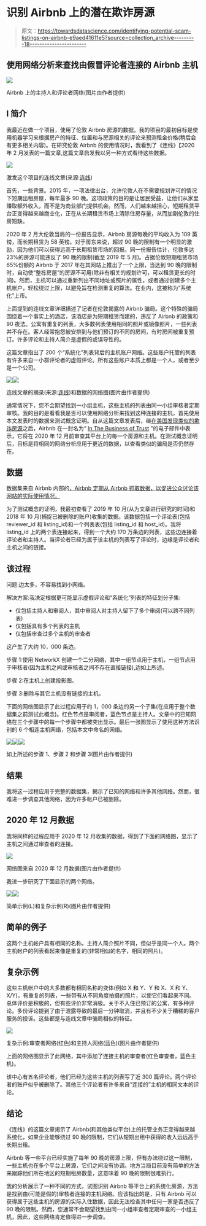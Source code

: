 # 识别 Airbnb 上的潜在欺诈房源

> 原文：<https://towardsdatascience.com/identifying-potential-scam-listings-on-airbnb-e9aed41611e5?source=collection_archive---------18----------------------->

## 使用网络分析来查找由假冒评论者连接的 Airbnb 主机

![](img/ee2f22e39d3ae2ea2a186aebffaecc87.png)

Airbnb 上的主持人和评论者网络(图片由作者提供)

## I 简介

我最近在做一个项目，使用了伦敦 Airbnb 房源的数据。我的项目的最初目标是使用机器学习来根据房产的特征、位置和与房源相关的评论来预测租金价格(稍后会有更多相关内容)。在研究伦敦 Airbnb 的使用情况时，我看到了《连线》【2020 年 2 月发表的一篇文章,这篇文章启发我以另一种方式看待这些数据。

![](img/21558a491e864cb5044c9a2b5d59606c.png)

激发这个项目的连线文章(来源:[连线](https://www.wired.co.uk/article/airbnb-scam-london))

首先，一些背景。2015 年，一项法律出台，允许伦敦人在不需要规划许可的情况下短期出租房屋，每年最多 90 晚。这项政策的目的是让居民受益，让他们从家里赚取额外收入，而不是为商业部门提供机会。然而，人们越来越担心，短期租赁平台正变得越来越商业化，正在从长期租赁市场上清除住房存量，从而加剧伦敦的住房短缺。

2020 年 2 月大伦敦当局的一份报告显示，Airbnb 房源每晚的平均收入为 109 英镑，而长期租赁为 58 英镑。对于房东来说，超过 90 晚的限制有一个明显的激励，因为他们可以获得远高于长期租赁市场的回报。同一份报告估计，伦敦多达 23%的房源可能违反了 90 晚的限制(截至 2019 年 5 月)。占据伦敦短期租赁市场 65%份额的 Airbnb 于 2017 年在其网站上推出了一个上限，当达到 90 晚的限制时，自动使“整栋房屋”的房源不可用(除非有相关的规划许可，可以租赁更长的时间)。然而，主机可以通过重新列出不同地址或照片的属性，或者通过创建多个主机帐户，轻松绕过上限，以避免旨在检测重复的算法。在业内，这被称为“系统化”上市。

上面提到的连线文章详细描述了记者在伦敦揭露的 Airbnb 骗局。这个特殊的骗局围绕着一个事实上的酒店，该酒店是为短期租赁而建的，违反了 Airbnb 的政策和 90 夜法。公寓有重复的列表，大多数列表使用相同的照片或镜像照片，一些列表并不存在。客人经常抱怨被安排到与他们预订的不同的房间，有时房间被重复预订。许多评论和主持人简介是虚假的或误导性的。

这篇文章指出了 200 个“系统化”列表背后的主机账户网络。这些账户托管的列表有许多来自一小群评论者的虚假评论。所有这些账户本质上都是一个人，或者至少是一个公司。

![](img/9af8d0ae51b99282946542a88e117f18.png)![](img/c8fb2c47a5a811c71e5e3d2e6d9474b5.png)

连线文章的摘录(来源:[连线](https://www.wired.co.uk/article/airbnb-scam-london))和数据的网络图(图片由作者提供)

通常情况下，您不会期望找到一小组主机，这些主机的列表由同一小组审核者定期审核。我的目的是看看我是否可以使用网络分析来找到这种连接的主机，首先使用本文发表时的数据来测试概念证明。自从这篇文章发表后，继[在美国发现类似的欺诈房源](https://www.vice.com/en/article/43k7z3/nationwide-fake-host-scam-on-airbnb)之后，Airbnb 在一封名为“ [In The Business of Trust](https://news.airbnb.com/in-the-business-of-trust/) ”的电子邮件中表示，它将在 2020 年 12 月前审查其平台上的每一个房源和主机。在测试概念证明后，目标是将相同的网络分析应用于更近的数据，以查看类似的骗局是否仍然存在。

## 数据

数据集来自 Airbnb 内部的[，Airbnb 定期从 Airbnb 抓取数据，以促进公众讨论该网站的实际使用情况。](http://insideairbnb.com/)

为了测试概念的证明，我最初查看了 2019 年 10 月(从为文章进行研究的时间)和 2018 年 10 月(捕捉已被删除的账户)收集的数据。该数据包括一个评论表(包括 reviewer_id 和 listing_id)和一个列表表(包括 listing_id 和 host_id)。我将 listing_id 上的两个表连接起来，得到一个大约 170 万条边的列表，这些边连接着评论者和主持人。当评论者已经为属于该主机的列表写了评论时，边缘是评论者和主机之间的链接。

## 该过程

问题:边太多，不容易找到小网络。

解决方案:我决定根据更可能显示虚假评论和“系统化”列表的特征划分子集:

*   仅包括主持人和审阅人，其中审阅人对主持人留下了多个审阅(可以跨不同列表)
*   仅包括具有多个列表的主机
*   仅包括审查过多个主机的审查者

这产生了大约 10，000 条边。

步骤 1:使用 NetworkX 创建一个二分网络，其中一组节点用于主机，一组节点用于审核者(因为主机之间或审核者之间不存在直接链接),边如上所述。

步骤 2:在主机上创建投影图。

步骤 3:删除与其它主机没有链接的主机。

下面的网络图显示了此过程应用于约 1，000 条边的另一个子集(在应用于整个数据集之前测试此概念)。红色节点是审阅者，蓝色节点是主持人。文章中的已知网络在三个步骤中的每一个步骤中都被突出显示。最后一张图显示了使用这种方法识别的 6 个相连主机网络，包括本文中命名的网络。

![](img/aa72a0188011143968d5df722e678c30.png)![](img/875ed339525e851a2064ad952bed360c.png)![](img/f14722686da8faa1f055282704a54a6f.png)

如上所述的步骤 1、步骤 2 和步骤 3(图片由作者提供)

## 结果

我将这一过程应用于完整的数据集，揭示了已知的网络和许多其他网络。然而，很难进一步调查其他网络，因为许多帐户已被删除。

## 2020 年 12 月数据

我将同样的过程应用于 2020 年 12 月收集的数据，得到了下面的网络图，显示了主机之间通过审查者的连接。

![](img/cc5271401a943de204d00f567ed16278.png)

网络图来自 2020 年 12 月数据(图片由作者提供)

我进一步研究了下面显示的两个网络。

![](img/308ebee3046205ce72d925c677c788b3.png)![](img/ecce9e3ed6ef84db753e65c8c8a11bf7.png)

简单示例(L)和复杂示例(R)(图片由作者提供)

## 简单的例子

这两个主机帐户具有相同的名称。主持人简介照片不同，但似乎是同一个人。两个主机帐户的列表看起来像是重复的(非常相似的名字，相同的照片)。

## 复杂示例

这些主机帐户中的大多数都有相同名称的变体(例如 X 和 Y、Y 和 X、X 和 Y、X/Y)。有重复的列表，一些带有从不同角度拍摄的照片，以使它们看起来不同。总体评价是积极的，但有些评价非常消极。关于不入住已预订的公寓，有多种评论。多份评论提到了由于泄露导致的最后一分钟取消，并且有不少关于糟糕的客户服务的投诉。这些都是与连线文章中骗局相似的特征。

![](img/ee2f22e39d3ae2ea2a186aebffaecc87.png)

复杂示例:审查者网络(红色)和主持人网络(蓝色)(图片由作者提供)

上面的网络图显示了此网络，其中添加了连接主机的审查者(红色审查者，蓝色主机)。

该中心有五名评论者，他们已经为这些主机的列表写了近 300 篇评论。两个评论者的账户似乎被删除了。其他三个评论者有许多来自“连接的”主机的相同文本的评论。

## 结论

《连线》的这篇文章揭示了 Airbnb(和其他类似平台)上的托管业务正变得越来越系统化，如果企业能够绕过 90 晚的限制，它们从短期出租中获得的收入远远高于长期出租。

Airbnb 等一些平台已经实施了每年 90 晚的房源上限，但有办法绕过这一限制，一些主机也在多个平台上房源，它们之间没有协调。地方当局目前没有简单的方法来跟踪他们所在地区的短期租房数量，这意味着 90 晚的限制很难执行。

我的分析展示了一种不同的方式，试图识别 Airbnb 等平台上的系统化房源，方法是找到由(可能是假的)审核者连接的主机网络。应该指出的是，只有 Airbnb 可以获得属于这些主机的房源的实际入住数据，因此无法检查其中任何一家是否违反了 90 晚的限制。然而，您通常不会期望找到由同一小组审查者定期审查的一小组主机，因此，这些网络肯定值得进一步调查。